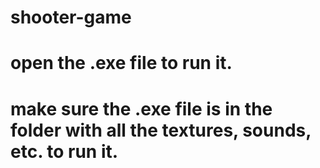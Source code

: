# shooter-game
# open the .exe file to run it.
# make sure the .exe file is in the folder with all the textures, sounds, etc. to run it.
